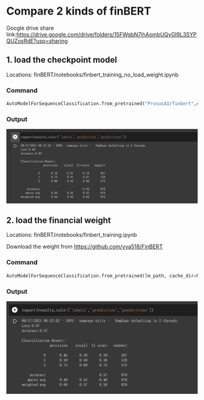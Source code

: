 # Compare 2 kinds of finBERT

Google drive share link:https://drive.google.com/drive/folders/15FWgbN7ihAombUQyGI9L3SYPQUZosRdE?usp=sharing

## 1. load the checkpoint model

Locations: finBERT/notebooks/finbert_training_no_load_weight.ipynb

### Command

```python
AutoModelForSequenceClassification.from_pretrained("ProsusAI/finbert",cache_dir=None, num_labels=3)
```

### Output

![image-20210917164928963](imgs\image-20210917164928963.png)

## 2. load the financial weight 

Locations: finBERT/notebooks/finbert_training.ipynb

Download the weight from https://github.com/yya518/FinBERT

### Command

```python
AutoModelForSequenceClassification.from_pretrained(lm_path, cache_dir=None, num_labels=3)
```

### Output

![image-load_weight](imgs\image-load_weight.png)

